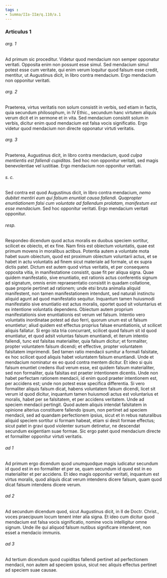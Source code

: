 ```yaml
---
tags : 
- Summa/IIa-IIæ/q.110/a.1
---
```


### Articulus 1

###### arg. 1
Ad primum sic proceditur. Videtur quod mendacium non semper opponatur veritati. Opposita enim non possunt esse simul. Sed mendacium simul potest esse cum veritate, qui enim verum loquitur quod falsum esse credit, mentitur, ut Augustinus dicit, in libro contra mendacium. Ergo mendacium non opponitur veritati.

###### arg. 2
Praeterea, virtus veritatis non solum consistit in verbis, sed etiam in factis, quia secundum philosophum, in IV Ethic., secundum hanc virtutem aliquis verum dicit et in sermone et in vita. Sed mendacium consistit solum in verbis, dicitur enim quod mendacium est falsa vocis significatio. Ergo videtur quod mendacium non directe opponatur virtuti veritatis.

###### arg. 3
Praeterea, Augustinus dicit, in libro contra mendacium, quod *culpa mentientis est fallendi cupiditas*. Sed hoc non opponitur veritati, sed magis benevolentiae vel iustitiae. Ergo mendacium non opponitur veritati.

###### s. c.
Sed contra est quod Augustinus dicit, in libro contra mendacium, *nemo dubitet mentiri eum qui falsum enuntiat causa fallendi. Quapropter enuntiationem falsi cum voluntate ad fallendum prolatam, manifestum est esse mendacium*. Sed hoc opponitur veritati. Ergo mendacium veritati opponitur.

###### resp.
Respondeo dicendum quod actus moralis ex duobus speciem sortitur, scilicet ex obiecto, et ex fine. Nam finis est obiectum voluntatis, quae est primum movens in moralibus actibus. Potentia autem a voluntate mota habet suum obiectum, quod est proximum obiectum voluntarii actus, et se habet in actu voluntatis ad finem sicut materiale ad formale, ut ex supra dictis patet. Dictum est autem quod virtus veritatis, et per consequens opposita vitia, in manifestatione consistit, quae fit per aliqua signa. Quae quidem manifestatio, sive enuntiatio, est rationis actus conferentis signum ad signatum, omnis enim repraesentatio consistit in quadam collatione, quae proprie pertinet ad rationem; unde etsi bruta animalia aliquid manifestent, non tamen manifestationem intendunt, sed naturali instinctu aliquid agunt ad quod manifestatio sequitur. Inquantum tamen huiusmodi manifestatio sive enuntiatio est actus moralis, oportet quod sit voluntarius et ex intentione voluntatis dependens. Obiectum autem proprium manifestationis sive enuntiationis est verum vel falsum. Intentio vero voluntatis inordinatae potest ad duo ferri, quorum unum est ut falsum enuntietur; aliud quidem est effectus proprius falsae enuntiationis, ut scilicet aliquis fallatur. Si ergo ista tria concurrant, scilicet quod falsum sit id quod enuntiatur, et quod adsit voluntas falsum enuntiandi, et iterum intentio fallendi, tunc est falsitas materialiter, quia falsum dicitur; et formaliter, propter voluntatem falsum dicendi; et effective, propter voluntatem falsitatem imprimendi. Sed tamen ratio mendacii sumitur a formali falsitate, ex hoc scilicet quod aliquis habet voluntatem falsum enuntiandi. Unde et mendacium nominatur ex eo quod contra mentem dicitur. Et ideo si quis falsum enuntiet credens illud verum esse, est quidem falsum materialiter, sed non formaliter, quia falsitas est praeter intentionem dicentis. Unde non habet perfectam rationem mendacii, id enim quod praeter intentionem est, per accidens est; unde non potest esse specifica differentia. Si vero formaliter aliquis falsum dicat, habens voluntatem falsum dicendi, licet sit verum id quod dicitur, inquantum tamen huiusmodi actus est voluntarius et moralis, habet per se falsitatem, et per accidens veritatem. Unde ad speciem mendacii pertingit. Quod autem aliquis intendat falsitatem in opinione alterius constituere fallendo ipsum, non pertinet ad speciem mendacii, sed ad quandam perfectionem ipsius, sicut et in rebus naturalibus aliquid speciem sortitur si formam habeat, etiam si desit formae effectus; sicut patet in gravi quod violenter sursum detinetur, ne descendat secundum exigentiam suae formae. Sic ergo patet quod mendacium directe et formaliter opponitur virtuti veritatis.

###### ad 1
Ad primum ergo dicendum quod unumquodque magis iudicatur secundum id quod est in eo formaliter et per se, quam secundum id quod est in eo materialiter et per accidens. Et ideo magis opponitur veritati, inquantum est virtus moralis, quod aliquis dicat verum intendens dicere falsum, quam quod dicat falsum intendens dicere verum.

###### ad 2
Ad secundum dicendum quod, sicut Augustinus dicit, in II de Doctr. Christ., voces praecipuum locum tenent inter alia signa. Et ideo cum dicitur quod mendacium est falsa vocis significatio, nomine vocis intelligitur omne signum. Unde ille qui aliquod falsum nutibus significare intenderet, non esset a mendacio immunis.

###### ad 3
Ad tertium dicendum quod cupiditas fallendi pertinet ad perfectionem mendacii, non autem ad speciem ipsius, sicut nec aliquis effectus pertinet ad speciem suae causae.

